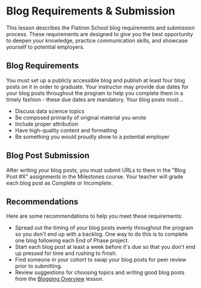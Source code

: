 # Blog Requirements & Submission

This lesson describes the Flatiron School blog requirements and submission process. These requirements are designed to give you the best opportunity to deepen your knowledge, practice communication skills, and showcase yourself to potential employers.

## Blog Requirements

You must set up a publicly accessible blog and publish at least four blog posts on it in order to graduate. Your instructor may provide due dates for your blog posts throughout the program to help you complete them in a timely fashion - these due dates are mandatory. Your blog posts must...

* Discuss data science topics
* Be composed primarily of original material you wrote
* Include proper attribution
* Have high-quality content and formatting
* Be something you would proudly show to a potential employer

## Blog Post Submission

After writing your blog posts, you must submit URLs to them in the "Blog Post #X" assignments in the Milestones course. Your teacher will grade each blog post as Complete or Incomplete.

## Recommendations

Here are some recommendations to help you meet these requirements:

* Spread out the timing of your blog posts evenly throughout the program so you don't end up with a backlog. One way to do this is to complete one blog following each End of Phase project.
* Start each blog post at least a week before it's due so that you don't end up pressed for time and rushing to finish.
* Find someone in your cohort to swap your blog posts for peer review prior to submitting.
* Review suggestions for choosing topics and writing good blog posts from the [Blogging Overview][] lesson.

[Blogging Overview]: https://github.com/learn-co-curriculum/dsc-blogging-overview
